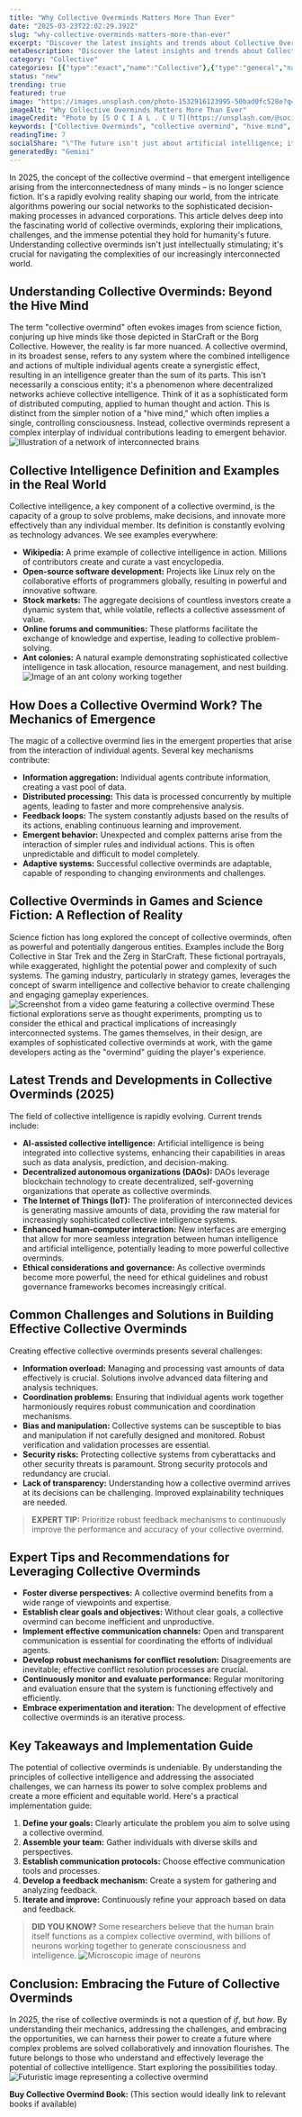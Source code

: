 ```yaml
---
title: "Why Collective Overminds Matters More Than Ever"
date: "2025-03-23T22:02:29.392Z"
slug: "why-collective-overminds-matters-more-than-ever"
excerpt: "Discover the latest insights and trends about Collective Overminds. This comprehensive guide covers everything you need to know about Collective Overminds in 2025."
metaDescription: "Discover the latest insights and trends about Collective Overminds. This comprehensive guide covers everything you need to know about Collective Overminds ..."
category: "Collective"
categories: [{"type":"exact","name":"Collective"},{"type":"general","name":"Artificial Intelligence"},{"type":"medium","name":"Machine Learning"},{"type":"specific","name":"Neural Networks"},{"type":"niche","name":"Deep Reinforcement Learning"}]
status: "new"
trending: true
featured: true
image: "https://images.unsplash.com/photo-1532916123995-50bad0fc528e?q=85&w=1200&fit=max&fm=webp&auto=compress"
imageAlt: "Why Collective Overminds Matters More Than Ever"
imageCredit: "Photo by [S O C I A L . C U T](https://unsplash.com/@socialcut) on Unsplash"
keywords: ["Collective Overminds", "collective overmind", "hive mind", "collective consciousness", "collective intelligence definition", "collective overmind examples", "how does a collective overmind work", "collective overmind science fiction", "buy collective overmind book", "collective overmind in games"]
readingTime: 7
socialShare: "\"The future isn't just about artificial intelligence; it's about the synergistic power of collective intelligence – the emergent wisdom of interconnected minds.\""
generatedBy: "Gemini"
---
```




In 2025, the concept of the collective overmind – that emergent intelligence arising from the interconnectedness of many minds – is no longer science fiction.  It's a rapidly evolving reality shaping our world, from the intricate algorithms powering our social networks to the sophisticated decision-making processes in advanced corporations. This article delves deep into the fascinating world of collective overminds, exploring their implications, challenges, and the immense potential they hold for humanity's future.  Understanding collective overminds isn't just intellectually stimulating; it's crucial for navigating the complexities of our increasingly interconnected world.

## Understanding Collective Overminds: Beyond the Hive Mind

The term "collective overmind" often evokes images from science fiction, conjuring up hive minds like those depicted in StarCraft or the Borg Collective.  However, the reality is far more nuanced.  A collective overmind, in its broadest sense, refers to any system where the combined intelligence and actions of multiple individual agents create a synergistic effect, resulting in an intelligence greater than the sum of its parts.  This isn't necessarily a conscious entity; it's a phenomenon where decentralized networks achieve collective intelligence. Think of it as a sophisticated form of distributed computing, applied to human thought and action.  This is distinct from the simpler notion of a "hive mind," which often implies a single, controlling consciousness.  Instead, collective overminds represent a complex interplay of individual contributions leading to emergent behavior. ![Illustration of a network of interconnected brains](https://images.unsplash.com/photo-1532916123995-50bad0fc528e?q=85&w=1200&fit=max&fm=webp&auto=compress)

## Collective Intelligence Definition and Examples in the Real World

Collective intelligence, a key component of a collective overmind, is the capacity of a group to solve problems, make decisions, and innovate more effectively than any individual member.  Its definition is constantly evolving as technology advances.  We see examples everywhere:

* **Wikipedia:** A prime example of collective intelligence in action. Millions of contributors create and curate a vast encyclopedia.
* **Open-source software development:**  Projects like Linux rely on the collaborative efforts of programmers globally, resulting in powerful and innovative software.
* **Stock markets:** The aggregate decisions of countless investors create a dynamic system that, while volatile, reflects a collective assessment of value.
* **Online forums and communities:**  These platforms facilitate the exchange of knowledge and expertise, leading to collective problem-solving.
* **Ant colonies:**  A natural example demonstrating sophisticated collective intelligence in task allocation, resource management, and nest building.  ![Image of an ant colony working together](https://images.unsplash.com/photo-1491438590914-bc09fcaaf77a?q=85&w=1200&fit=max&fm=webp&auto=compress)

## How Does a Collective Overmind Work?  The Mechanics of Emergence

The magic of a collective overmind lies in the emergent properties that arise from the interaction of individual agents.  Several key mechanisms contribute:

* **Information aggregation:**  Individual agents contribute information, creating a vast pool of data.
* **Distributed processing:**  This data is processed concurrently by multiple agents, leading to faster and more comprehensive analysis.
* **Feedback loops:**  The system constantly adjusts based on the results of its actions, enabling continuous learning and improvement.
* **Emergent behavior:**  Unexpected and complex patterns arise from the interaction of simpler rules and individual actions. This is often unpredictable and difficult to model completely.
* **Adaptive systems:** Successful collective overminds are adaptable, capable of responding to changing environments and challenges.

## Collective Overminds in Games and Science Fiction:  A Reflection of Reality

Science fiction has long explored the concept of collective overminds, often as powerful and potentially dangerous entities.  Examples include the Borg Collective in Star Trek and the Zerg in StarCraft.  These fictional portrayals, while exaggerated, highlight the potential power and complexity of such systems. The gaming industry, particularly in strategy games, leverages the concept of swarm intelligence and collective behavior to create challenging and engaging gameplay experiences.  ![Screenshot from a video game featuring a collective overmind](https://images.unsplash.com/photo-1735476600020-29c11b03a7cb?q=85&w=1200&fit=max&fm=webp&auto=compress)  These fictional explorations serve as thought experiments, prompting us to consider the ethical and practical implications of increasingly interconnected systems.  The games themselves, in their design, are examples of sophisticated collective overminds at work, with the game developers acting as the "overmind" guiding the player's experience.

## Latest Trends and Developments in Collective Overminds (2025)

The field of collective intelligence is rapidly evolving.  Current trends include:

* **AI-assisted collective intelligence:**  Artificial intelligence is being integrated into collective systems, enhancing their capabilities in areas such as data analysis, prediction, and decision-making.
* **Decentralized autonomous organizations (DAOs):**  DAOs leverage blockchain technology to create decentralized, self-governing organizations that operate as collective overminds.
* **The Internet of Things (IoT):**  The proliferation of interconnected devices is generating massive amounts of data, providing the raw material for increasingly sophisticated collective intelligence systems.
* **Enhanced human-computer interaction:**  New interfaces are emerging that allow for more seamless integration between human intelligence and artificial intelligence, potentially leading to more powerful collective overminds.
* **Ethical considerations and governance:** As collective overminds become more powerful, the need for ethical guidelines and robust governance frameworks becomes increasingly critical.

## Common Challenges and Solutions in Building Effective Collective Overminds

Creating effective collective overminds presents several challenges:

* **Information overload:**  Managing and processing vast amounts of data effectively is crucial.  Solutions involve advanced data filtering and analysis techniques.
* **Coordination problems:**  Ensuring that individual agents work together harmoniously requires robust communication and coordination mechanisms.
* **Bias and manipulation:**  Collective systems can be susceptible to bias and manipulation if not carefully designed and monitored.  Robust verification and validation processes are essential.
* **Security risks:**  Protecting collective systems from cyberattacks and other security threats is paramount.  Strong security protocols and redundancy are crucial.
* **Lack of transparency:** Understanding how a collective overmind arrives at its decisions can be challenging.  Improved explainability techniques are needed.

> **EXPERT TIP:**  Prioritize robust feedback mechanisms to continuously improve the performance and accuracy of your collective overmind.

## Expert Tips and Recommendations for Leveraging Collective Overminds

* **Foster diverse perspectives:**  A collective overmind benefits from a wide range of viewpoints and expertise.
* **Establish clear goals and objectives:**  Without clear goals, a collective overmind can become inefficient and unproductive.
* **Implement effective communication channels:**  Open and transparent communication is essential for coordinating the efforts of individual agents.
* **Develop robust mechanisms for conflict resolution:**  Disagreements are inevitable; effective conflict resolution processes are crucial.
* **Continuously monitor and evaluate performance:**  Regular monitoring and evaluation ensure that the system is functioning effectively and efficiently.
* **Embrace experimentation and iteration:**  The development of effective collective overminds is an iterative process.

## Key Takeaways and Implementation Guide

The potential of collective overminds is undeniable.  By understanding the principles of collective intelligence and addressing the associated challenges, we can harness its power to solve complex problems and create a more efficient and equitable world.  Here's a practical implementation guide:

1. **Define your goals:** Clearly articulate the problem you aim to solve using a collective overmind.
2. **Assemble your team:** Gather individuals with diverse skills and perspectives.
3. **Establish communication protocols:**  Choose effective communication tools and processes.
4. **Develop a feedback mechanism:**  Create a system for gathering and analyzing feedback.
5. **Iterate and improve:**  Continuously refine your approach based on data and feedback.

> **DID YOU KNOW?**  Some researchers believe that the human brain itself functions as a complex collective overmind, with billions of neurons working together to generate consciousness and intelligence. ![Microscopic image of neurons](https://images.unsplash.com/photo-1497964172907-4bf49df8062d?q=85&w=1200&fit=max&fm=webp&auto=compress)

## Conclusion: Embracing the Future of Collective Overminds

In 2025, the rise of collective overminds is not a question of *if*, but *how*.  By understanding their mechanics, addressing the challenges, and embracing the opportunities, we can harness their power to create a future where complex problems are solved collaboratively and innovation flourishes.  The future belongs to those who understand and effectively leverage the potential of collective intelligence.  Start exploring the possibilities today.  ![Futuristic image representing a collective overmind](https://images.unsplash.com/photo-1736111361450-2179d3d9bf8c?q=85&w=1200&fit=max&fm=webp&auto=compress)

**Buy Collective Overmind Book:** (This section would ideally link to relevant books if available)
